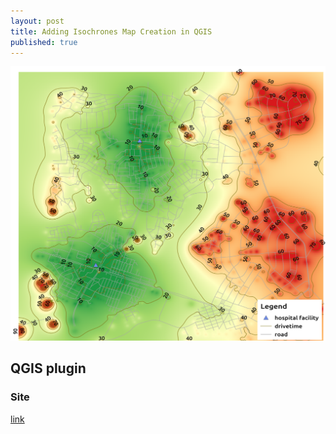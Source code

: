 ```yaml
---
layout: post
title: Adding Isochrones Map Creation in QGIS
published: true
---
```





![](https://raw.githubusercontent.com/samweli/jekyll-now/master/images/isochrone_map.png)

## QGIS plugin


### Site

[link](https://plugins.qgis.org/plugins/isochrones/)
